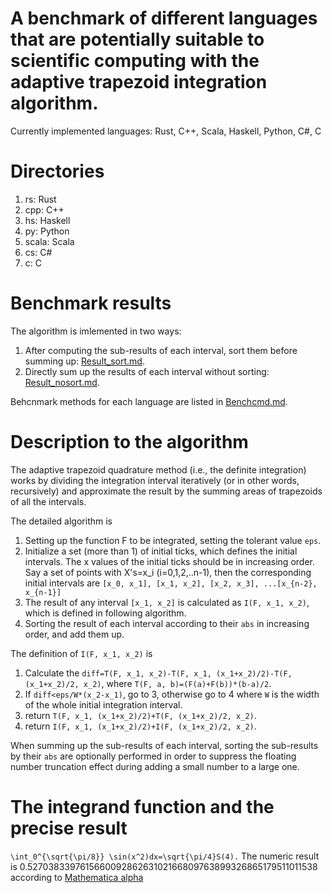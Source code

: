 # A benchmark of different languages that are potentially suitable to scientific computing with the adaptive trapezoid integration algorithm.

Currently implemented languages:
Rust, C++, Scala, Haskell, Python, C#, C

# Directories
1. rs: Rust
2. cpp: C++
3. hs: Haskell
4. py: Python
5. scala: Scala
6. cs: C#
7. c: C

# Benchmark results
The algorithm is imlemented in two ways:
1. After computing the sub-results of each interval, sort them before summing up: [Result_sort.md](Result_sort.md).
2. Directly sum up the results of each interval without sorting: [Result_nosort.md](Result_nosort.md).

Behcnmark methods for each language are listed in [Benchcmd.md](Benchcmd.md).

# Description to the algorithm
The adaptive trapezoid quadrature method (i.e., the definite integration) works by dividing the integration interval iteratively (or in other words, recursively) and approximate the result by the summing areas of trapezoids of all the intervals.

The detailed algorithm is
1. Setting up the function F to be integrated, setting the tolerant value ```eps```.
2. Initialize a set (more than 1) of initial ticks, which defines the initial intervals. The x values of the initial ticks should be in increasing order. Say a set of points with X's=x_i (i=0,1,2,..n-1), then the corresponding initial intervals are
```[x_0, x_1], [x_1, x_2], [x_2, x_3], ...[x_{n-2}, x_{n-1}]```
3. The result of any interval ```[x_1, x_2]``` is calculated as ```I(F, x_1, x_2)```, which is defined in following algorithm.
4. Sorting the result of each interval according to their ```abs``` in increasing order, and add them up.

The definition of ```I(F, x_1, x_2)``` is
1. Calculate the ```diff=T(F, x_1, x_2)-T(F, x_1, (x_1+x_2)/2)-T(F, (x_1+x_2)/2, x_2)```, where ```T(F, a, b)=(F(a)+F(b))*(b-a)/2```.
2. If ```diff<eps/W*(x_2-x_1)```, go to 3, otherwise go to 4 where ```W``` is the width of the whole initial integration interval.
3. return ```T(F, x_1, (x_1+x_2)/2)+T(F, (x_1+x_2)/2, x_2)```.
4. return ```I(F, x_1, (x_1+x_2)/2)+I(F, (x_1+x_2)/2, x_2)```.

When summing up the sub-results of each interval, sorting the sub-results by their ```abs``` are optionally performed in order to suppress the floating number truncation effect during adding a small number to a large one.

# The integrand function and the precise result
```\int_0^{\sqrt{\pi/8}} \sin(x^2)dx=\sqrt{\pi/4}S(4).```
The numeric result is 
0.527038339761566009286263102166809763899326865179511011538
according to 
[Mathematica alpha](https://www.wolframalpha.com/input/?i=int%5Bsin(x%5E2),+x%3D0..sqrt%5B8*PI%5D%5D)
